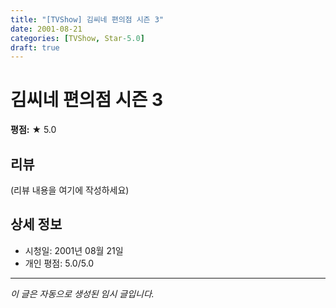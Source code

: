 ```yaml
---
title: "[TVShow] 김씨네 편의점 시즌 3"
date: 2001-08-21
categories: [TVShow, Star-5.0]
draft: true
---
```


# 김씨네 편의점 시즌 3

**평점:** ★ 5.0

## 리뷰

(리뷰 내용을 여기에 작성하세요)

## 상세 정보

- 시청일: 2001년 08월 21일
- 개인 평점: 5.0/5.0

---

*이 글은 자동으로 생성된 임시 글입니다.*
